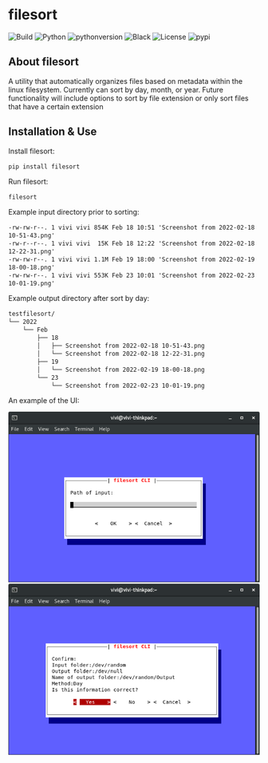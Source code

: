 # filesort

![Build](https://img.shields.io/github/workflow/status/viv-codes/autosort/Lint?style=for-the-badge)
![Python](https://img.shields.io/badge/Made%20with-Python-yellow?style=for-the-badge)
![pythonversion](https://img.shields.io/pypi/pyversions/filesort?style=for-the-badge)
![Black](https://img.shields.io/badge/Code%20Style-Black-black?style=for-the-badge)
![License](https://img.shields.io/pypi/l/filesort?style=for-the-badge)
![pypi](https://img.shields.io/pypi/v/filesort?style=for-the-badge)

## About filesort
A utility that automatically organizes files based on metadata within the linux filesystem. Currently can sort by day, month, or year. Future functionality will include options to sort by file extension or only sort files that have a certain extension

## Installation & Use

Install filesort:
```
pip install filesort
```

Run filesort:
```
filesort
```

Example input directory prior to sorting:
```
-rw-rw-r--. 1 vivi vivi 854K Feb 18 10:51 'Screenshot from 2022-02-18 10-51-43.png'
-rw-r--r--. 1 vivi vivi  15K Feb 18 12:22 'Screenshot from 2022-02-18 12-22-31.png'
-rw-rw-r--. 1 vivi vivi 1.1M Feb 19 18:00 'Screenshot from 2022-02-19 18-00-18.png'
-rw-rw-r--. 1 vivi vivi 553K Feb 23 10:01 'Screenshot from 2022-02-23 10-01-19.png'

```
Example output directory after sort by day:
```
testfilesort/
└── 2022
    └── Feb
        ├── 18
        │   ├── Screenshot from 2022-02-18 10-51-43.png
        │   └── Screenshot from 2022-02-18 12-22-31.png
        ├── 19
        │   └── Screenshot from 2022-02-19 18-00-18.png
        └── 23
            └── Screenshot from 2022-02-23 10-01-19.png

```

An example of the UI:

![Screenshot of input field](readme_assets/page0.png)
![Screenshot of confirmation page](readme_assets/endstep.png)

